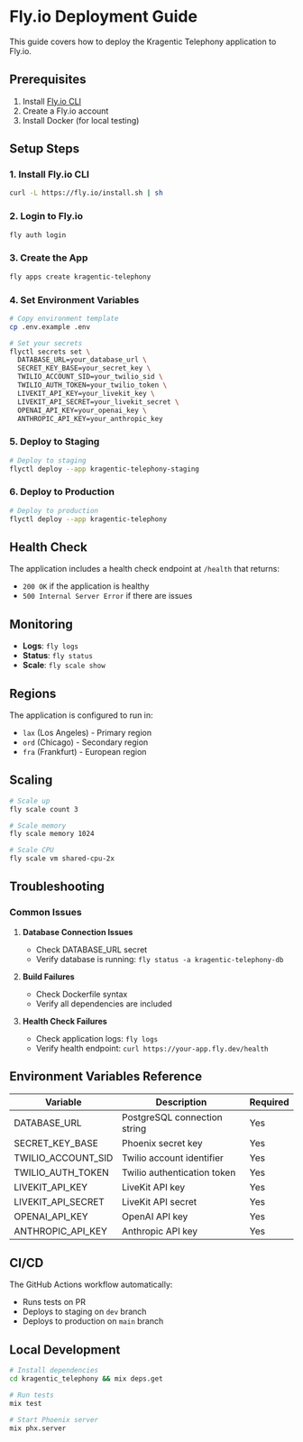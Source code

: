 # Fly.io Deployment Guide

This guide covers how to deploy the Kragentic Telephony application to Fly.io.

## Prerequisites

1. Install [Fly.io CLI](https://fly.io/docs/hands-on/install-flyctl/)
2. Create a Fly.io account
3. Install Docker (for local testing)

## Setup Steps

### 1. Install Fly.io CLI
```bash
curl -L https://fly.io/install.sh | sh
```

### 2. Login to Fly.io
```bash
fly auth login
```

### 3. Create the App
```bash
fly apps create kragentic-telephony
```

### 4. Set Environment Variables
```bash
# Copy environment template
cp .env.example .env

# Set your secrets
flyctl secrets set \
  DATABASE_URL=your_database_url \
  SECRET_KEY_BASE=your_secret_key \
  TWILIO_ACCOUNT_SID=your_twilio_sid \
  TWILIO_AUTH_TOKEN=your_twilio_token \
  LIVEKIT_API_KEY=your_livekit_key \
  LIVEKIT_API_SECRET=your_livekit_secret \
  OPENAI_API_KEY=your_openai_key \
  ANTHROPIC_API_KEY=your_anthropic_key
```

### 5. Deploy to Staging
```bash
# Deploy to staging
flyctl deploy --app kragentic-telephony-staging
```

### 6. Deploy to Production
```bash
# Deploy to production
flyctl deploy --app kragentic-telephony
```

## Health Check

The application includes a health check endpoint at `/health` that returns:
- `200 OK` if the application is healthy
- `500 Internal Server Error` if there are issues

## Monitoring

- **Logs**: `fly logs`
- **Status**: `fly status`
- **Scale**: `fly scale show`

## Regions

The application is configured to run in:
- `lax` (Los Angeles) - Primary region
- `ord` (Chicago) - Secondary region
- `fra` (Frankfurt) - European region

## Scaling

```bash
# Scale up
fly scale count 3

# Scale memory
fly scale memory 1024

# Scale CPU
fly scale vm shared-cpu-2x
```

## Troubleshooting

### Common Issues

1. **Database Connection Issues**
   - Check DATABASE_URL secret
   - Verify database is running: `fly status -a kragentic-telephony-db`

2. **Build Failures**
   - Check Dockerfile syntax
   - Verify all dependencies are included

3. **Health Check Failures**
   - Check application logs: `fly logs`
   - Verify health endpoint: `curl https://your-app.fly.dev/health`

## Environment Variables Reference

| Variable | Description | Required |
|----------|-------------|----------|
| DATABASE_URL | PostgreSQL connection string | Yes |
| SECRET_KEY_BASE | Phoenix secret key | Yes |
| TWILIO_ACCOUNT_SID | Twilio account identifier | Yes |
| TWILIO_AUTH_TOKEN | Twilio authentication token | Yes |
| LIVEKIT_API_KEY | LiveKit API key | Yes |
| LIVEKIT_API_SECRET | LiveKit API secret | Yes |
| OPENAI_API_KEY | OpenAI API key | Yes |
| ANTHROPIC_API_KEY | Anthropic API key | Yes |

## CI/CD

The GitHub Actions workflow automatically:
- Runs tests on PR
- Deploys to staging on `dev` branch
- Deploys to production on `main` branch

## Local Development

```bash
# Install dependencies
cd kragentic_telephony && mix deps.get

# Run tests
mix test

# Start Phoenix server
mix phx.server
